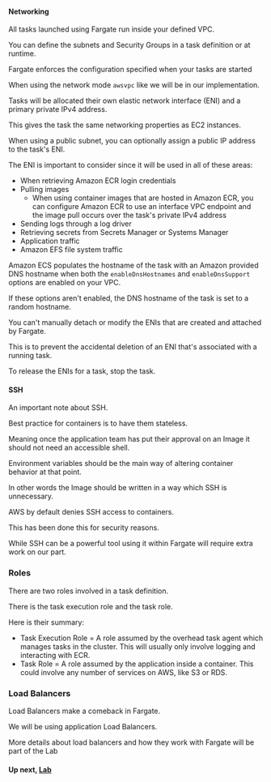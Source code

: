 #### Networking
All tasks launched using Fargate run inside your defined VPC.

You can define the subnets and Security Groups in a task definition or at runtime.

Fargate enforces the configuration specified when your tasks are started

When using the network mode `awsvpc` like we will be in our implementation.

Tasks will be allocated their own elastic network interface (ENI) and a primary private IPv4 address. 

This gives the task the same networking properties as EC2 instances.

When using a public subnet, you can optionally assign a public IP address to the task's ENI.

The ENI is important to consider since it will be used in all of these areas:

- When retrieving Amazon ECR login credentials
- Pulling images
  - When using container images that are hosted in Amazon ECR, you can configure Amazon ECR to use an interface VPC endpoint and the image pull occurs over the task's private IPv4 address
- Sending logs through a log driver
- Retrieving secrets from Secrets Manager or Systems Manager
- Application traffic
- Amazon EFS file system traffic

Amazon ECS populates the hostname of the task with an Amazon provided DNS hostname when both the `enableDnsHostnames` and `enableDnsSupport` options are enabled on your VPC.

If these options aren't enabled, the DNS hostname of the task is set to a random hostname.

You can't manually detach or modify the ENIs that are created and attached by Fargate.

This is to prevent the accidental deletion of an ENI that's associated with a running task.

To release the ENIs for a task, stop the task.

#### SSH
An important note about SSH. 

Best practice for containers is to have them stateless.

Meaning once the application team has put their approval on an Image it should not need an accessible shell.

Environment variables should be the main way of altering container behavior at that point.

In other words the Image should be written in a way which SSH is unnecessary.

AWS by default denies SSH access to containers. 

This has been done this for security reasons.

While SSH can be a powerful tool using it within Fargate will require extra work on our part.

### Roles
There are two roles involved in a task definition.

There is the task execution role and the task role.

Here is their summary:

- Task Execution Role = A role assumed by the overhead task agent which manages tasks in the cluster. This will usually only involve logging and interacting with ECR.
- Task Role = A role assumed by the application inside a container. This could involve any number of services on AWS, like S3 or RDS.


### Load Balancers
Load Balancers make a comeback in Fargate.

We will be using application Load Balancers.

More details about load balancers and how they work with Fargate will be part of the Lab

#### Up next, [Lab](https://github.com/oddballteam/ecs-guide/blob/main/ecs/4%20Lab.md)